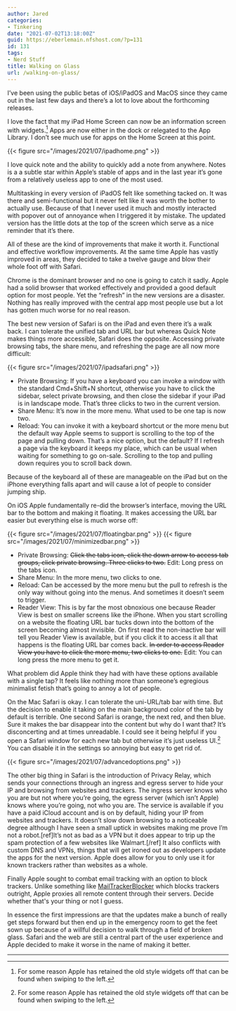 ```yaml
---
author: Jared
categories:
- Tinkering
date: "2021-07-02T13:18:00Z"
guid: https://eberlemain.nfshost.com/?p=131
id: 131
tags:
- Nerd Stuff
title: Walking on Glass
url: /walking-on-glass/
---
```

I’ve been using the public betas of iOS/iPadOS and MacOS since they came out in the last few days and there’s a lot to love about the forthcoming releases.

I love the fact that my iPad Home Screen can now be an information screen with widgets.[^1] Apps are now either in the dock or relegated to the App Library. I don’t see much use for apps on the Home Screen at this point.

{{< figure src="/images/2021/07/ipadhome.png" >}}

I love quick note and the ability to quickly add a note from anywhere. Notes is a a subtle star within Apple’s stable of apps and in the last year it’s gone from a relatively useless app to one of the most used.

Multitasking in every version of iPadOS felt like something tacked on. It was there and semi-functional but it never felt like it was worth the bother to actually use. Because of that I never used it much and mostly interacted with popover out of annoyance when I triggered it by mistake. The updated version has the little dots at the top of the screen which serve as a nice reminder that it’s there.

All of these are the kind of improvements that make it worth it. Functional and effective workflow improvements. At the same time Apple has vastly improved in areas, they decided to take a twelve gauge and blow their whole foot off with Safari.

Chrome is the dominant browser and no one is going to catch it sadly. Apple had a solid browser that worked effectively and provided a good default option for most people. Yet the “refresh” in the new versions are a disaster. Nothing has really improved with the central app most people use but a lot has gotten much worse for no real reason.

The best new version of Safari is on the iPad and even there it’s a walk back. I can tolerate the unified tab and URL bar but whereas Quick Note makes things more accessible, Safari does the opposite. Accessing private browsing tabs, the share menu, and refreshing the page are all now more difficult:

{{< figure src="/images/2021/07/ipadsafari.png" >}}

- Private Browsing: If you have a keyboard you can invoke a window with the standard Cmd+Shift+N shortcut, otherwise you have to click the sidebar, select private browsing, and then close the sidebar if your iPad is in landscape mode. That’s three clicks to two in the current version.
- Share Menu: It’s now in the more menu. What used to be one tap is now two.
- Reload: You can invoke it with a keyboard shortcut or the more menu but the default way Apple seems to support is scrolling to the top of the page and pulling down. That’s a nice option, but the default? If I refresh a page via the keyboard it keeps my place, which can be usual when waiting for something to go on-sale. Scrolling to the top and pulling down requires you to scroll back down.

Because of the keyboard all of these are manageable on the iPad but on the iPhone everything falls apart and will cause a lot of people to consider jumping ship.

On iOS Apple fundamentally re-did the browser’s interface, moving the URL bar to the bottom and making it floating. It makes accessing the URL bar easier but everything else is much worse off:

{{< figure src="/images/2021/07/floatingbar.png" >}}
{{< figure src="/images/2021/07/minimizedbar.png" >}}

- Private Browsing: <s>Click the tabs icon, click the down arrow to access tab groups, click private browsing. Three clicks to two.</s> Edit: Long press on the tabs icon.
- Share Menu: In the more menu, two clicks to one.
- Reload: Can be accessed by the more menu but the pull to refresh is the only way without going into the menus. And sometimes it doesn’t seem to trigger.
- Reader View: This is by far the most obnoxious one because Reader View is best on smaller screens like the iPhone. When you start scrolling on a website the floating URL bar tucks down into the bottom of the screen becoming almost invisible. On first read the non-inactive bar will tell you Reader View is available, but if you click it to access it all that happens is the floating URL bar comes back. <s>In order to access Reader View you have to click the more menu, two clicks to one.</s> Edit: You can long press the more menu to get it.

What problem did Apple think they had with have these options available with a single tap? It feels like nothing more than someone’s egregious minimalist fetish that’s going to annoy a lot of people.

On the Mac Safari is okay. I can tolerate the uni-URL/tab bar with time. But the decision to enable it taking on the main background color of the tab by default is terrible. One second Safari is orange, the next red, and then blue. Sure it makes the bar disappear into the content but why do I want that? It’s disconcerting and at times unreadable. I could see it being helpful if you open a Safari window for each new tab but otherwise it’s just useless UI.[^1] You can disable it in the settings so annoying but easy to get rid of.

{{< figure src="/images/2021/07/advancedoptions.png" >}}

The other big thing in Safari is the introduction of Privacy Relay, which sends your connections through an ingress and egress server to hide your IP and browsing from websites and trackers. The ingress server knows who you are but not where you’re going, the egress server (which isn’t Apple) knows where you’re going, not who you are. The service is available if you have a paid iCloud account and is on by default, hiding your IP from websites and trackers. It doesn’t slow down browsing to a noticeable degree although I have seen a small uptick in websites making me prove I’m not a robot.[ref]It’s not as bad as a VPN but it does appear to trip up the spam protection of a few websites like Walmart.[/ref] It also conflicts with custom DNS and VPNs, things that will get ironed out as developers update the apps for the next version. Apple does allow for you to only use it for known trackers rather than websites as a whole.

Finally Apple sought to combat email tracking with an option to block trackers. Unlike something like [MailTrackerBlocker](https://apparition47.github.io/MailTrackerBlocker/) which blocks trackers outright, Apple proxies all remote content through their servers. Decide whether that's your thing or not I guess.

In essence the first impressions are that the updates make a bunch of really get steps forward but then end up in the emergency room to get the feet sown up because of a willful decision to walk through a field of broken glass. Safari and the web are still a central part of the user experience and Apple decided to make it worse in the name of making it better.

--- 
[^1]: For some reason Apple has retained the old style widgets off that can be found when swiping to the left.
[^2]: The background tabs change to the front tab’s color, so an ESPN tab that changes the bar to red when at the front recedes into blackness if you visit the *Washington Post*.
